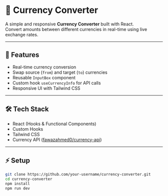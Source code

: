# 💱 Currency Converter

A simple and responsive **Currency Converter** built with React.  
Convert amounts between different currencies in real-time using live exchange rates.

---

## 🚀 Features
- Real-time currency conversion  
- Swap source (`from`) and target (`to`) currencies  
- Reusable `InputBox` component  
- Custom hook `useCurrencyInfo` for API calls  
- Responsive UI with Tailwind CSS  

---

## 🛠️ Tech Stack
- React (Hooks & Functional Components)  
- Custom Hooks  
- Tailwind CSS  
- Currency API ([fawazahmed0/currency-api](https://github.com/fawazahmed0/currency-api))  

---

## ⚡ Setup
```bash
git clone https://github.com/your-username/currency-converter.git
cd currency-converter
npm install
npm run dev

